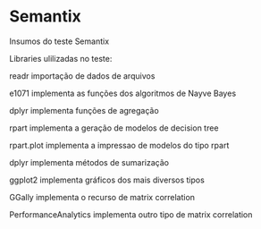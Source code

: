 # Semantix
Insumos do teste Semantix

Libraries ulilizadas no teste:

readr	                importação de dados de arquivos

e1071	                implementa as funções dos algoritmos de Nayve Bayes

dplyr	                implementa funções de agregação

rpart	                implementa a geração de modelos de decision tree

rpart.plot	          implementa a impressao de modelos do tipo rpart

dplyr	                implementa métodos de sumarização

ggplot2               implementa gráficos dos mais diversos tipos

GGally                implementa o recurso de matrix correlation

PerformanceAnalytics  implementa outro tipo de matrix correlation
